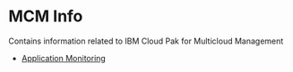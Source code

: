 # MCM Info

Contains information related to IBM Cloud Pak for Multicloud Management

- [Application Monitoring](01-application-monitoring)  